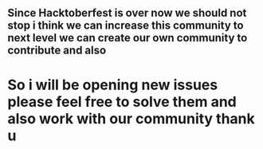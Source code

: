 ## Since Hacktoberfest is over now we should not stop i think we can increase this community to next level we can create our own community to contribute and also 

# So i will be opening new issues please feel free to solve them and also work with our community thank u 

